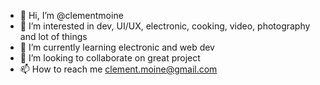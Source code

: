 - 👋 Hi, I’m @clementmoine
- 👀 I’m interested in dev, UI/UX, electronic, cooking, video, photography and lot of things
- 🌱 I’m currently learning electronic and web dev
- 💞️ I’m looking to collaborate on great project
- 📫 How to reach me clement.moine@gmail.com

<!---
clementmoine/clementmoine is a ✨ special ✨ repository because its `README.md` (this file) appears on your GitHub profile.
You can click the Preview link to take a look at your changes.
--->
